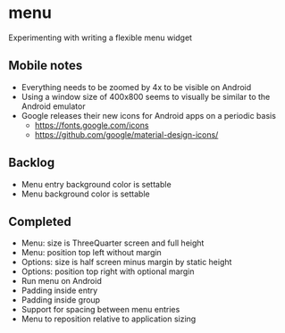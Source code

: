 # menu
Experimenting with writing a flexible menu widget

## Mobile notes
* Everything needs to be zoomed by 4x to be visible on Android
* Using a window size of 400x800 seems to visually be similar to the Android emulator
* Google releases their new icons for Android apps on a periodic basis
  * https://fonts.google.com/icons
  * https://github.com/google/material-design-icons/

## Backlog
* Menu entry background color is settable
* Menu background color is settable

## Completed
* Menu: size is ThreeQuarter screen and full height
* Menu: position top left without margin
* Options: size is half screen minus margin by static height
* Options: position top right with optional margin
* Run menu on Android
* Padding inside entry
* Padding inside group
* Support for spacing between menu entries
* Menu to reposition relative to application sizing